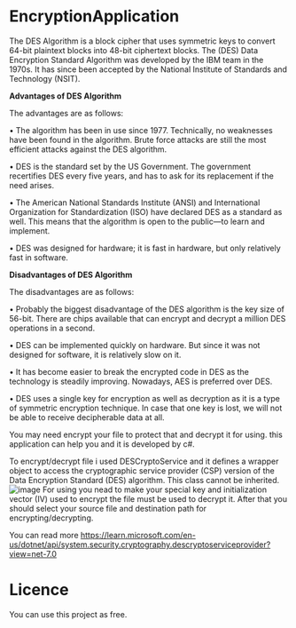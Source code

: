 # EncryptionApplication
The DES Algorithm is a block cipher that uses symmetric keys to convert 64-bit plaintext blocks into 48-bit ciphertext blocks. The (DES) Data Encryption Standard Algorithm was developed by the IBM team in the 1970s. It has since been accepted by the National Institute of Standards and Technology (NSIT).

**Advantages of DES Algorithm**

The advantages are as follows:

• The algorithm has been in use since 1977. Technically, no weaknesses have been found in the algorithm. Brute force attacks are still the most efficient attacks against the DES algorithm.

• DES is the standard set by the US Government. The government recertifies DES every five years, and has to ask for its replacement if the need arises.

• The American National Standards Institute (ANSI) and International Organization for Standardization (ISO) have declared DES as a standard as well. This means that the algorithm is open to the public—to learn and implement.

• DES was designed for hardware; it is fast in hardware, but only relatively fast in software.

**Disadvantages of DES Algorithm**

The disadvantages are as follows:

• Probably the biggest disadvantage of the DES algorithm is the key size of 56-bit. There are chips available that can encrypt and decrypt a million DES operations in a second.

• DES can be implemented quickly on hardware. But since it was not designed for software, it is relatively slow on it.

• It has become easier to break the encrypted code in DES as the technology is steadily improving. Nowadays, AES is preferred over DES.

• DES uses a single key for encryption as well as decryption as it is a type of symmetric encryption technique. In case that one key is lost, we will not be able to receive decipherable data at all.


You may need encrypt your file to protect that and decrypt it for using. this application can help you and it is developed by c#.

To encrypt/decrypt file i used DESCryptoService and it defines a wrapper object to access the cryptographic service provider (CSP) version of the Data Encryption Standard (DES) algorithm. This class cannot be inherited.
![image](https://github.com/Sooheil/EncryptionApplication/assets/40947759/290c354b-abb3-4244-b074-a47c151ff8af)
For using you nead to make your special key and initialization vector (IV) used to encrypt the file must be used to decrypt it. After that you should select your source file and destination path for encrypting/decrypting.

You can read more https://learn.microsoft.com/en-us/dotnet/api/system.security.cryptography.descryptoserviceprovider?view=net-7.0

# Licence
You can use this project as free.
